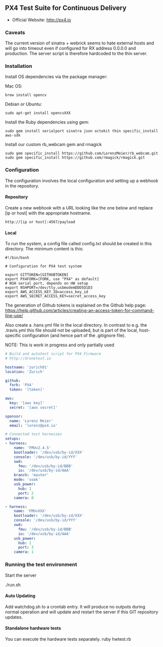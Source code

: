 ## PX4 Test Suite for Continuous Delivery

*   Official Website: http://px4.io

### Caveats

The current version of sinatra + webrick seems to hate external hosts and will go into timeout even if configured for RX address 0.0.0.0 and production. The server script is therefore hardcoded to the thin server.

### Installation

Install OS dependencies via the package manager:

Mac OS:
```
brew install opencv
```

Debian or Ubuntu:
```
sudo apt-get install opencvXXX
```

Install the Ruby dependencies using gem:

```
sudo gem install serialport sinatra json octokit thin specific_install aws-sdk
```

Install our custom rb_webcam gem and rmagick

```
sudo gem specific_install https://github.com/LorenzMeier/rb_webcam.git
sudo gem specific_install https://github.com/rmagick/rmagick.git
```

### Configuration

The configuration involves the local configuration and setting up a webhook in the repository.

#### Repository

Create a new webhook with a URL looking like the one below and replace [ip or host] with the appropriate hostname.

```
http://[ip or host]:4567/payload
```

#### Local

To run the system, a config file called config.txt should be created in this directory. The minimum content is this:

```
#!/bin/bash

# Configuration for PX4 test system

export GITTOKEN=[GITHUBTOKEN]
export PX4FORK=[FORK, use "PX4" as default]
# NSH serial port, depends on HW setup
export NSHPORT=/dev/tty.usbmodemDDD5D1D3
export AWS_ACCESS_KEY_ID=access_key_id
export AWS_SECRET_ACCESS_KEY=secret_access_key

```

The generation of Github tokens is explained on the Github help page:
https://help.github.com/articles/creating-an-access-token-for-command-line-use/

Also create a .hans.yml file in the local directory. In contrast to e.g. the .travis.yml this file should not be uploaded,
but is part of the local, host-specific configuration (and hence part of the .gitignore file).

NOTE: This is work in progress and only partially used

```YAML
# Build and autotest script for PX4 Firmware
# http://dronetest.io

hostname: 'zurich01'
location: 'Zurich'

github:
  fork: 'PX4'
  token: '[token]'

aws:
  key: '[aws key]'
  secret: '[aws secret]'

sponsor:
  name: 'Lorenz Meier'
  email: 'lorenz@px4.io'

# Connected test harnesses
setups:
- harness:
    name: 'FMUv2.4.5'
    bootloader: '/dev/usb/by-id/XXX'
    console: '/dev/usb/by-id/YYY'
    swd:
      fmu: '/dev/usb/by-id/BBB'
      io: '/dev/usb/by-id/AAA'
    branch: 'master'
    mode: 'soak'
    usb_power:
      hub: 1
      port: 2
    camera: 0

- harness:
    name: 'FMUvXXX'
    bootloader: '/dev/usb/by-id/XXX'
    console: '/dev/usb/by-id/YYY'
    swd:
      fmu: '/dev/usb/by-id/BBB'
      io: '/dev/usb/by-id/AAA'
    usb_power:
      hub: 1
      port: 3
    camera: 1
```


### Running the test environment  

Start the server

./run.sh

#### Auto Updating

Add watchdog.sh to a crontab entry. It will produce no outputs during normal operation and will update and restart the server if this GIT repository updates.

#### Standalone hardware tests

You can execute the hardware tests separately.
ruby hwtest.rb

